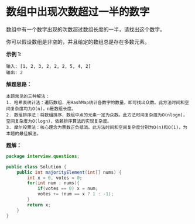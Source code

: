 # 数组中出现次数超过一半的数字

数组中有一个数字出现的次数超过数组长度的一半，请找出这个数字。

你可以假设数组是非空的，并且给定的数组总是存在多数元素。

**示例 1:**

```text
输入: [1, 2, 3, 2, 2, 2, 5, 4, 2]
输出: 2
```

**解题思路：**

```text
本题常见的三种解法：
1. 哈希表统计法：遍历数组，用HashMap统计各数字的数量，即可找出众数。此方法时间和空间复杂度均为O(n)，n是数组长度。
2. 数组排序法：将数组排序，数组中点的元素一定为众数。此方法时间复杂度为O(nlogn)，空间复杂度为O(logn)，依赖排序算法的实现复杂度。
3. 摩尔投票法：核心理念为票数正负抵消。此方法时间和空间复杂度分别为O(n)和O(1)，为本题的最佳解法。
```

**题解：**

```java
package interview.questions;

public class Solution {
    public int majorityElement(int[] nums) {
        int x = 0, votes = 0;
        for(int num : nums){
            if(votes == 0) x = num;
            votes += (num == x ? 1 : -1);
        }
        return x;
    }
}
```
